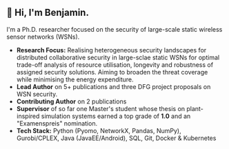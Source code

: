 ## 👋 Hi, I'm Benjamin. 
I'm a Ph.D. researcher focused on the security of large-scale static wireless sensor networks (WSNs).

*  **Research Focus:** Realising heterogeneous security landscapes for distributed collaborative security in large-sclae static WSNs for optimal trade-off analysis of resource utilisation, longevity and robustness of assigned security solutions. Aiming to broaden the threat coverage while minimising the energy expenditure.
*   **Lead Author** on 5+ publications and three DFG project proposals on WSN security.
*   **Contributing Author** on 2 publications
*   **Supervisor** of so far one Master's student whose thesis on plant-inspired simulation systems earned a top grade of **1.0** and an "Examenspreis" nomination.
*   **Tech Stack:** Python (Pyomo, NetworkX, Pandas, NumPy), Gurobi/CPLEX, Java (JavaEE/Android), SQL, Git, Docker & Kubernetes

